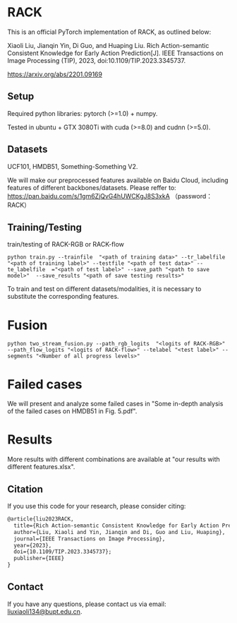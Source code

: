 
# RACK
This is an official PyTorch implementation of RACK, as outlined below: 

Xiaoli Liu, Jianqin Yin, Di Guo, and Huaping Liu. Rich Action-semantic Consistent Knowledge for Early Action Prediction[J]. IEEE Transactions on Image Processing (TIP), 2023, doi:10.1109/TIP.2023.3345737.

https://arxiv.org/abs/2201.09169

## Setup
Required python libraries: pytorch (>=1.0)  + numpy.

Tested in ubuntu +  GTX 3080Ti with cuda (>=8.0) and cudnn (>=5.0).

## Datasets
UCF101, HMDB51, Something-Something V2.

We will make our preprocessed features available on Baidu Cloud, including features of different backbones/datasets. Please reffer to: https://pan.baidu.com/s/1gm6ZjQvG4hUWCKgJ8S3xkA （password：RACK）



## Training/Testing
train/testing of RACK-RGB or RACK-flow
```shell
python train.py --trainfile  "<path of training data>" --tr_labelfile "<path of training label>" --testfile "<path of test data>" --te_labelfile  ="<path of test label>" --save_path "<path to save model>"  --save_results "<path of save testing results>" 
```
To train and test on different datasets/modalities, it is necessary to substitute the corresponding features.

# Fusion
```shell
python two_stream_fusion.py --path_rgb_logits  "<logits of RACK-RGB>" --path_flow_logits "<logits of RACK-flow>" --telabel "<test label>" --segments "<Number of all progress levels>"
```

# Failed cases
We will present and analyze some failed cases in "Some in-depth analysis of the failed cases on HMDB51 in Fig. 5.pdf".


# Results
More results with different combinations are available at "our results with different features.xlsx".


## Citation
If you use this code for your research, please consider citing:
```latex
@article{liu2023RACK,
  title={Rich Action-semantic Consistent Knowledge for Early Action Prediction},
  author={Liu, Xiaoli and Yin, Jianqin and Di, Guo and Liu, Huaping},
  journal={IEEE Transactions on Image Processing},
  year={2023},
  doi={10.1109/TIP.2023.3345737};
  publisher={IEEE}
}
```

## Contact
If you have any questions, please contact us via email: liuxiaoli134@bupt.edu.cn.
